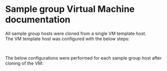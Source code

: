 # Sample group Virtual Machine documentation

All sample group hosts were cloned from a single VM template host. <br>
The VM template host was configured with the below steps:

<br>

The below configurations were performed for each sample group host after cloning of the VM:




